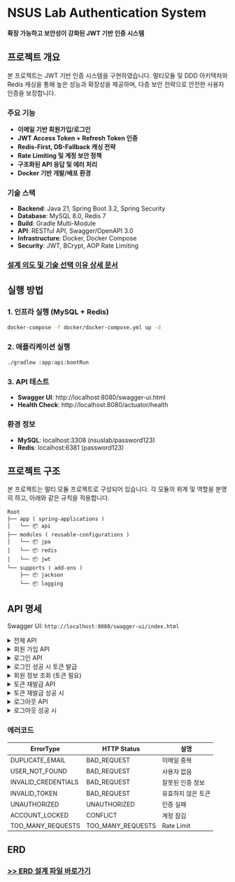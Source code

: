 # NSUS Lab Authentication System

**확장 가능하고 보안성이 강화된 JWT 기반 인증 시스템**

## 프로젝트 개요

본 프로젝트는 JWT 기반 인증 시스템을 구현하였습니다.
멀티모듈 및 DDD 아키텍처와 Redis 캐싱을 통해 높은 성능과 확장성을 제공하며, 다층 보안 전략으로 안전한 사용자 인증을 보장합니다.

### 주요 기능
- **이메일 기반 회원가입/로그인**
- **JWT Access Token + Refresh Token 인증**  
- **Redis-First, DB-Fallback 캐싱 전략**
- **Rate Limiting 및 계정 보안 정책**
- **구조화된 API 응답 및 에러 처리**
- **Docker 기반 개발/배포 환경**

### 기술 스택
- **Backend**: Java 21, Spring Boot 3.2, Spring Security
- **Database**: MySQL 8.0, Redis 7
- **Build**: Gradle Multi-Module
- **API**: RESTful API, Swagger/OpenAPI 3.0
- **Infrastructure**: Docker, Docker Compose
- **Security**: JWT, BCrypt, AOP Rate Limiting

###  [설계 의도 및 기술 선택 이유 상세 문서](docs/DESIGN_DECISIONS.md)


## 실행 방법

### 1. 인프라 실행 (MySQL + Redis)
```bash
docker-compose -f docker/docker-compose.yml up -d
```

### 2. 애플리케이션 실행
```bash
./gradlew :app:api:bootRun
```

### 3. API 테스트
- **Swagger UI**: http://localhost:8080/swagger-ui.html
- **Health Check**: http://localhost:8080/actuator/health

### 환경 정보
- **MySQL**: localhost:3308 (nsuslab/password123)
- **Redis**: localhost:6381 (password123)

## 프로젝트 구조
본 프로젝트는 멀티 모듈 프로젝트로 구성되어 있습니다. 각 모듈의 위계 및 역할을 분명히 하고, 아래와 같은 규칙을 적용합니다.

```
Root
├── app ( spring-applications )
│   └── 📦 api
├── modules ( reusable-configurations )
│   └── 📦 jpa
│   └── 📦 redis
│   └── 📦 jwt
└── supports ( add-ons )
    ├── 📦 jackson
    └── 📦 logging
```

## API 명세

Swagger UI: `http://localhost:8080/swagger-ui/index.html`

<details>
<summary> 전체 API</summary>

![API](docs/images/img.png)

</details>


<details>
<summary> 회원 가입 API</summary>

![회원가입](docs/images/register.png)

</details>

<details>
<summary> 로그인 API</summary>

![로그인](docs/images/login.png)

</details>

<details>
<summary>로그인 성공 시 토큰 발급 </summary>

![로그인 성공](docs/images/loginSuccess.png)

</details>

<details>
<summary> 회원 정보 조회 (토큰 필요) </summary>

![정보조회](docs/images/myinfo.png)

</details>

<details>
<summary> 토큰 재발급 API </summary>

![토큰 재발급](docs/images/refresh.png)
</details>

<details>
<summary> 토큰 재발급 성공 시 </summary>

![재발급 성공](docs/images/refreshSuccess.png)
</details>


<details>
<summary> 로그아웃 API </summary>

![로그아웃](docs/images/logout.png)
</details>

<details>
<summary> 로그아웃 성공 시 </summary>

![로그아웃 성공](docs/images/logoutSuccess.png)
</details>


### 에러코드
| ErrorType           | HTTP Status       | 설명         |
|---------------------|-------------------|------------|
| DUPLICATE_EMAIL     | BAD_REQUEST       | 이메일 중복     |
| USER_NOT_FOUND      | BAD_REQUEST       | 사용자 없음     |
| INVALID_CREDENTIALS | BAD_REQUEST       | 잘못된 인증 정보  |
| INVALID_TOKEN       | BAD_REQUEST       | 유효하지 않은 토큰 |
| UNAUTHORIZED        | UNAUTHORIZED      | 인증 실패      |
| ACCOUNT_LOCKED      | CONFLICT          | 계정 잠김      |
| TOO_MANY_REQUESTS   | TOO_MANY_REQUESTS | Rate Limit |


## ERD
### [>> ERD 설계 파일 바로가기](docs/erd.md)



